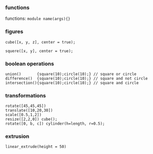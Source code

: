 ### functions

functions: `module name(args){}`

### figures
```
cube([x, y, z], center = true);
```
 
```
squere([x, y], center = true);
```
 
 ### boolean operations
 
 ```
 union()       {square(10);circle(10);} // square or circle
 difference()  {square(10);circle(10);} // square and not circle
 intersection(){square(10);circle(10);} // square and circle
 ```

### transformations

```
rotate([45,45,45])
translate([10,20,30])
scale([0.5,1,2]) 
resize([2,2,0]) cube();
rotate([0, b, c]) cylinder(h=length, r=0.5);
```

### extrusion

```
linear_extrude(height = 50)
```